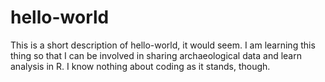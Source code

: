 # hello-world
This is a short description of hello-world, it would seem.
I am learning this thing so that I can be involved in sharing archaeological data and learn analysis in R. I know nothing about coding as it stands, though.
